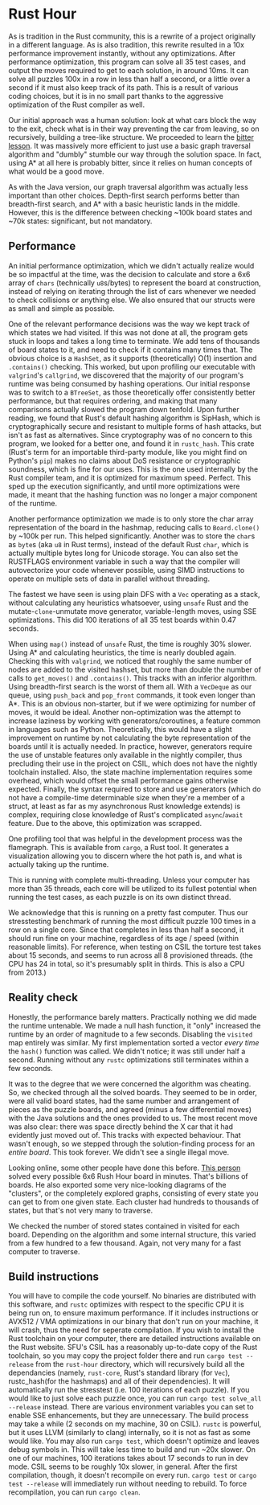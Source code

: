 # Rust Hour

As is tradition in the Rust community, this is a rewrite of a project originally in a different language. As is also tradition, this rewrite resulted in a 10x performance improvement instantly, without any optimizations. After performance optimization, this program can solve all 35 test cases, and output the moves required to get to each solution, in around 10ms. It can solve all puzzles 100x in a row in less than half a second, or a little over a second if it must also keep track of its path. This is a result of various coding choices, but it is in no small part thanks to the aggressive optimization of the Rust compiler as well.

Our initial approach was a human solution: look at what cars block the way to the exit, check what is in their way preventing the car from leaving, so on recursively, building a tree-like structure. We proceeded to learn the [bitter lesson](http://www.incompleteideas.net/IncIdeas/BitterLesson.html). It was massively more efficient to just use a basic graph traversal algorithm and "dumbly" stumble our way through the solution space. In fact, using A* at all here is probably bitter, since it relies on human concepts of what would be a good move.

As with the Java version, our graph traversal algorithm was actually less important than other choices. Depth-first search performs better than breadth-first search, and A* with a basic heuristic lands in the middle. However, this is the difference between checking ~100k board states and ~70k states: significant, but not mandatory.

## Performance

An initial performance optimization, which we didn't actually realize would be so impactful at the time, was the decision to calculate and store a 6x6 array of `chars` (technically `u8`s/bytes) to represent the board at construction, instead of relying on iterating through the list of cars whenever we needed to check collisions or anything else. We also ensured that our structs were as small and simple as possible.

One of the relevant performance decisions was the way we kept track of which states we had visited. If this was not done at all, the program gets stuck in loops and takes a long time to terminate. We add tens of thousands of board states to it, and need to check if it contains many times that. 
The obvious choice is a `HashSet`, as it supports (theoretically) O(1) insertion and `.contains()` checking. This worked, but upon profiling our executable with `valgrind`'s `callgrind`, we discovered that the majority of our program's runtime was being consumed by hashing operations. Our initial response was to switch to a `BTreeSet`, as those theoretically offer consistently better performance, but that requires ordering, and making that many comparisons actually slowed the program down tenfold. 
Upon further reading, we found that Rust's default hashing algorithm is SipHash, which is cryptographically secure and resistant to multiple forms of hash attacks, but isn't as fast as alternatives. Since cryptography was of no concern to this program, we looked for a better one, and found it in `rustc_hash`. This crate (Rust's term for an importable third-party module, like you might find on Python's `pip`) makes no claims about DoS resistance or cryptographic soundness, which is fine for our uses. This is the one used internally by the Rust compiler team, and it is optimized for maximum speed. Perfect. This sped up the execution significantly, and until more optimizations were made, it meant that the hashing function was no longer a major component of the runtime.

Another performance optimization we made is to only store the char array representation of the board in the hashmap, reducing calls to `Board.clone()` by ~100k per run. This helped significantly. Another was to store the `char`s as `byte`s (aka `u8` in Rust terms), instead of the default Rust `char`, which is actually multiple bytes long for Unicode storage. You can also set the RUSTFLAGS environment variable in such a way that the compiler will autovectorize your code whenever possible, using SIMD instructions to operate on multiple sets of data in parallel without threading.

The fastest we have seen is using plain DFS with a `Vec` operating as a stack, without calculating any heuristics whatsoever, using `unsafe` Rust and the mutate-`clone`-unmutate move generator, variable-length moves, using SSE optimizations. This did 100 iterations of all 35 test boards within 0.47 seconds.

When using `map()` instead of `unsafe` Rust, the time is roughly 30% slower.
Using A* and calculating heuristics, the time is nearly doubled again. Checking this with `valgrind`, we noticed that roughly the same number of nodes are added to the visited hashset, but more than double the number of calls to `get_moves()` and `.contains()`. This tracks with an inferior algorithm. 
Using breadth-first search is the worst of them all. With a `VecDeque` as our queue, using `push_back` and `pop_front` commands, it took even longer than A*. This is an obvious non-starter, but if we were optimizing for number of moves, it would be ideal.
Another non-optimization was the attempt to increase laziness by working with generators/coroutines, a feature common in languages such as Python. Theoretically, this would have a slight improvement on runtime by not calculating the byte representation of the boards until it is actually needed. In practice, however, generators require the use of unstable features only available in the nightly compiler, thus precluding their use in the project on CSIL, which does not have the nightly toolchain installed. Also, the state machine implementation requires some overhead, which would offset the small performance gains otherwise expected. Finally, the syntax required to store and use generators (which do not have a compile-time determinable size when they're a member of a struct, at least as far as my asynchronous Rust knowledge extends) is complex, requiring close knowledge of Rust's complicated `async`/`await` feature. Due to the above, this optimization was scrapped.

One profiling tool that was helpful in the development process was the flamegraph. This is available from `cargo`, a Rust tool. It generates a visualization allowing you to discern where the hot path is, and what is actually taking up the runtime.

This is running with complete multi-threading. Unless your computer has more than 35 threads, each core will be utilized to its fullest potential when running the test cases, as each puzzle is on its own distinct thread.

We acknowledge that this is running on a pretty fast computer. Thus our stresstesting benchmark of running the most difficult puzzle 100 times in a row on a single core. Since that completes in less than half a second, it should run fine on your machine, regardless of its age / speed (within reasonable limits). For reference, when testing on CSIL the torture test takes about 15 seconds, and seems to run across all 8 provisioned threads. (the CPU has 24 in total, so it's presumably split in thirds. This is also a CPU from 2013.)

## Reality check

Honestly, the performance barely matters. Practically nothing we did made the runtime untenable. We made a null hash function, it "only" increased the runtime by an order of magnitude to a few seconds. Disabling the `visited` map entirely was similar. My first implementation sorted a vector _every time_ the `hash()` function was called. We didn't notice; it was still under half a second. Running without any `rustc` optimizations still terminates within a few seconds.

It was to the degree that we were concerned the algorithm was cheating. So, we checked through all the solved boards. They seemed to be in order, were all valid board states, had the same number and arrangement of pieces as the puzzle boards, and agreed (minus a few differential moves) with the Java solutions and the ones provided to us. The most recent move was also clear: there was space directly behind the X car that it had evidently just moved out of. This tracks with expected behaviour. That wasn't enough, so we stepped through the solution-finding process for an _entire board_. This took forever. We didn't see a single illegal move.

Looking online, some other people have done this before. [This person](https://www.michaelfogleman.com/rush/) solved every possible 6x6 Rush Hour board in minutes. That's billions of boards. He also exported some very nice-looking diagrams of the "clusters", or the completely explored graphs, consisting of every state you can get to from one given state. Each cluster had hundreds to thousands of states, but that's not very many to traverse.

We checked the number of stored states contained in visited for each board. Depending on the algorithm and some internal structure, this varied from a few hundred to a few thousand. Again, not very many for a fast computer to traverse.

## Build instructions

You will have to compile the code yourself. No binaries are distributed with this software, and `rustc` optimizes with respect to the specific CPU it is being run on, to ensure maximum performance. If it includes instructions or AVX512 / VMA optimizations in our binary that don't run on your machine, it will crash, thus the need for seperate compilation. 
If you wish to install the Rust toolchain on your computer, there are detailed instructions available on the Rust website.
SFU's CSIL has a reasonably up-to-date copy of the Rust toolchain, so you may copy the project folder there and run `cargo test --release` from the `rust-hour` directory, which will recursively build all the dependancies (namely, `rust-core`, Rust's standard library (for `Vec`), rustc_hash(for the hashmaps) and all of their dependencies). It will automatically run the stresstest (i.e. 100 iterations of each puzzle). If you would like to just solve each puzzle once, you can run `cargo test solve_all --release` instead. There are various environment variables you can set to enable SSE enhancements, but they are unnecessary.
The build process may take a while (2 seconds on my machine, 30 on CSIL). `rustc` is powerful, but it uses LLVM (similarly to clang) internally, so it is not as fast as some would like. You may also run `cargo test`, which doesn't optimize and leaves debug symbols in. This will take less time to build and run ~20x slower. On one of our machines, 100 iterations takes about 17 seconds to run in dev mode. CSIL seems to be roughly 10x slower, in general.
After the first compilation, though, it doesn't recompile on every run. `cargo test` or `cargo test --release` will immediately run without needing to rebuild. To force recompilation, you can run `cargo clean`.
